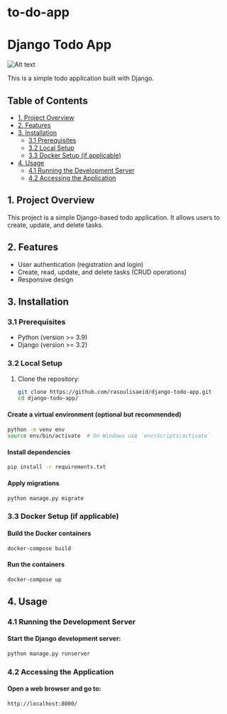 # to-do-app
# Django Todo App

![Alt text](demo/demo.jpg)


This is a simple todo application built with Django.

## Table of Contents

- [1. Project Overview](#project-overview)
- [2. Features](#features)
- [3. Installation](#installation)
  - [3.1 Prerequisites](#prerequisites)
  - [3.2 Local Setup](#local-setup)
  - [3.3 Docker Setup (if applicable)](#docker-setup-if-applicable)
- [4. Usage](#usage)
  - [4.1 Running the Development Server](#running-the-development-server)
  - [4.2 Accessing the Application](#accessing-the-application)

## 1. Project Overview

This project is a simple Django-based todo application. It allows users to create, update, and delete tasks.

## 2. Features

- User authentication (registration and login)
- Create, read, update, and delete tasks (CRUD operations)
- Responsive design

## 3. Installation

### 3.1 Prerequisites

- Python (version >= 3.9)
- Django (version >= 3.2)

### 3.2 Local Setup

1. Clone the repository:
   ```bash
   git clone https://github.com/rasoulisaeid/django-todo-app.git
   cd django-todo-app/

#### Create a virtual environment (optional but recommended)

```bash
python -m venv env
source env/bin/activate  # On Windows use `env\Scripts\activate`
```


#### Install dependencies
```bash
pip install -r requirements.txt
```
#### Apply migrations
```bash
python manage.py migrate
```

### 3.3 Docker Setup (if applicable)
#### Build the Docker containers
```bash
docker-compose build
```

#### Run the containers
```bash
docker-compose up
```

## 4. Usage
### 4.1 Running the Development Server
#### Start the Django development server:
```bash
python manage.py runserver
```

### 4.2 Accessing the Application
#### Open a web browser and go to:
`http://localhost:8000/`
